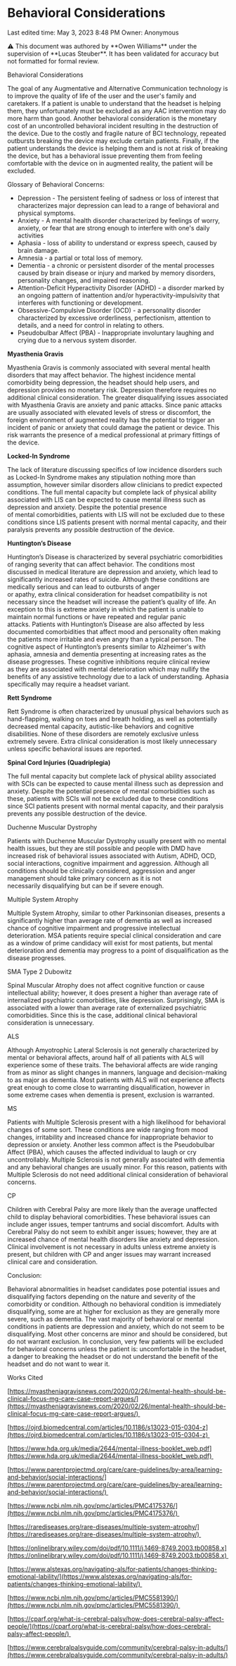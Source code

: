 # Behavioral Considerations

Last edited time: May 3, 2023 8:48 PM
Owner: Anonymous

<aside>
⚠️ This document was authored by **Owen Williams** under the supervision of **Lucas Steuber**. It has been validated for accuracy but not formatted for formal review.

</aside>

Behavioral Considerations

The goal of any Augmentative and Alternative Communication technology is to improve the quality of life of the user and the user's family and caretakers. If a patient is unable to understand that the headset is helping them, they unfortunately must be excluded as any AAC intervention may do more harm than good. Another behavioral consideration is the monetary cost of an uncontrolled behavioral incident resulting in the destruction of the device. Due to the costly and fragile nature of BCI technology, repeated outbursts breaking the device may exclude certain patients. Finally, if the patient understands the device is helping them and is not at risk of breaking the device, but has a behavioral issue preventing them from feeling comfortable with the device on in augmented reality, the patient will be excluded.

Glossary of Behavioral Concerns:

- Depression - The persistent feeling of sadness or loss of interest that characterizes major depression can lead to a range of behavioral and physical symptoms.
- Anxiety - A mental health disorder characterized by feelings of worry, anxiety, or fear that are strong enough to interfere with one's daily activities
- Aphasia - loss of ability to understand or express speech, caused by brain damage.
- Amnesia - a partial or total loss of memory.
- Dementia - a chronic or persistent disorder of the mental processes caused by brain disease or injury and marked by memory disorders, personality changes, and impaired reasoning.
- Attention-Deficit Hyperactivity Disorder (ADHD) - a disorder marked by an ongoing pattern of inattention and/or hyperactivity-impulsivity that interferes with functioning or development.
- Obsessive-Compulsive Disorder (OCD) - a personality disorder characterized by excessive orderliness, perfectionism, attention to details, and a need for control in relating to others.
- Pseudobulbar Affect (PBA) - Inappropriate involuntary laughing and crying due to a nervous system disorder.

**Myasthenia Gravis**

Myasthenia Gravis is commonly associated with several mental health disorders that may affect behavior. The highest incidence mental comorbidity being depression, the headset should help users, and depression provides no monetary risk. Depression therefore requires no additional clinical consideration. The greater disqualifying issues associated with Myasthenia Gravis are anxiety and panic attacks. Since panic attacks are usually associated with elevated levels of stress or discomfort, the foreign environment of augmented reality has the potential to trigger an incident of panic or anxiety that could damage the patient or device. This risk warrants the presence of a medical professional at primary fittings of the device.

**Locked-In Syndrome**

The lack of literature discussing specifics of low incidence disorders such as Locked-In Syndrome makes any stipulation nothing more than assumption, however similar disorders allow clinicians to predict expected conditions. The full mental capacity but complete lack of physical ability associated with LIS can be expected to cause mental illness such as depression and anxiety. Despite the potential presence of mental comorbidities, patients with LIS will not be excluded due to these conditions since LIS patients present with normal mental capacity, and their paralysis prevents any possible destruction of the device.

**Huntington’s Disease**

Huntington’s Disease is characterized by several psychiatric comorbidities of ranging severity that can affect behavior. The conditions most discussed in medical literature are depression and anxiety, which lead to significantly increased rates of suicide. Although these conditions are medically serious and can lead to outbursts of anger or apathy, extra clinical consideration for headset compatibility is not necessary since the headset will increase the patient’s quality of life. An exception to this is extreme anxiety in which the patient is unable to maintain normal functions or have repeated and regular panic attacks. Patients with Huntington’s Disease are also affected by less documented comorbidities that affect mood and personality often making the patients more irritable and even angry than a typical person. The cognitive aspect of Huntington’s presents similar to Alzheimer's with aphasia, amnesia and dementia presenting at increasing rates as the disease progresses. These cognitive inhibitions require clinical review as they are associated with mental deterioration which may nullify the benefits of any assistive technology due to a lack of understanding. Aphasia specifically may require a headset variant.

**Rett Syndrome**

Rett Syndrome is often characterized by unusual physical behaviors such as hand-flapping, walking on toes and breath holding, as well as potentially decreased mental capacity, autistic-like behaviors and cognitive disabilities. None of these disorders are remotely exclusive unless extremely severe. Extra clinical consideration is most likely unnecessary unless specific behavioral issues are reported.

**Spinal Cord Injuries (Quadriplegia)**

The full mental capacity but complete lack of physical ability associated with SCIs can be expected to cause mental illness such as depression and anxiety. Despite the potential presence of mental comorbidities such as these, patients with SCIs will not be excluded due to these conditions since SCI patients present with normal mental capacity, and their paralysis prevents any possible destruction of the device.

Duchenne Muscular Dystrophy

Patients with Duchenne Muscular Dystrophy usually present with no mental health issues, but they are still possible and people with DMD have increased risk of behavioral issues associated with Autism, ADHD, OCD, social interactions, cognitive impairment and aggression. Although all conditions should be clinically considered, aggression and anger management should take primary concern as it is not necessarily disqualifying but can be if severe enough.

Multiple System Atrophy

Multiple System Atrophy, similar to other Parkinsonian diseases, presents a significantly higher than average rate of dementia as well as increased chance of cognitive impairment and progressive intellectual deterioration. MSA patients require special clinical consideration and care as a window of prime candidacy will exist for most patients, but mental deterioration and dementia may progress to a point of disqualification as the disease progresses.

SMA Type 2 Dubowitz

Spinal Muscular Atrophy does not affect cognitive function or cause intellectual ability; however, it does present a higher than average rate of internalized psychiatric comorbidities, like depression. Surprisingly, SMA is associated with a lower than average rate of externalized psychiatric comorbidities. Since this is the case, additional clinical behavioral consideration is unnecessary.

ALS

Although Amyotrophic Lateral Sclerosis is not generally characterized by mental or behavioral affects, around half of all patients with ALS will experience some of these traits. The behavioral affects are wide ranging from as minor as slight changes in manners, language and decision-making to as major as dementia. Most patients with ALS will not experience affects great enough to come close to warranting disqualification, however in some extreme cases when dementia is present, exclusion is warranted.

MS

Patients with Multiple Sclerosis present with a high likelihood for behavioral changes of some sort. These conditions are wide ranging from mood changes, irritability and increased chance for inappropriate behavior to depression or anxiety. Another less common affect is the Pseudobulbar Affect (PBA), which causes the affected individual to laugh or cry uncontrollably. Multiple Sclerosis is not generally associated with dementia and any behavioral changes are usually minor. For this reason, patients with Multiple Sclerosis do not need additional clinical consideration of behavioral concerns.

CP

Children with Cerebral Palsy are more likely than the average unaffected child to display behavioral comorbidities. These behavioral issues can include anger issues, temper tantrums and social discomfort. Adults with Cerebral Palsy do not seem to exhibit anger issues; however, they are at increased chance of mental health disorders like anxiety and depression. Clinical involvement is not necessary in adults unless extreme anxiety is present, but children with CP and anger issues may warrant increased clinical care and consideration.

Conclusion:

Behavioral abnormalities in headset candidates pose potential issues and disqualifying factors depending on the nature and severity of the comorbidity or condition. Although no behavioral condition is immediately disqualifying, some are at higher for exclusion as they are generally more severe, such as dementia. The vast majority of behavioral or mental conditions in patients are depression and anxiety, which do not seem to be disqualifying. Most other concerns are minor and should be considered, but do not warrant exclusion. In conclusion, very few patients will be excluded for behavioral concerns unless the patient is: uncomfortable in the headset, a danger to breaking the headset or do not understand the benefit of the headset and do not want to wear it.

Works Cited

[https://myastheniagravisnews.com/2020/02/26/mental-health-should-be-clinical-focus-mg-care-case-report-argues/](https://myastheniagravisnews.com/2020/02/26/mental-health-should-be-clinical-focus-mg-care-case-report-argues/) 

[https://ojrd.biomedcentral.com/articles/10.1186/s13023-015-0304-z](https://ojrd.biomedcentral.com/articles/10.1186/s13023-015-0304-z) 

[https://www.hda.org.uk/media/2644/mental-illness-booklet_web.pdf](https://www.hda.org.uk/media/2644/mental-illness-booklet_web.pdf) 

[https://www.parentprojectmd.org/care/care-guidelines/by-area/learning-and-behavior/social-interactions/](https://www.parentprojectmd.org/care/care-guidelines/by-area/learning-and-behavior/social-interactions/) 

[https://www.ncbi.nlm.nih.gov/pmc/articles/PMC4175376/](https://www.ncbi.nlm.nih.gov/pmc/articles/PMC4175376/) 

[https://rarediseases.org/rare-diseases/multiple-system-atrophy/](https://rarediseases.org/rare-diseases/multiple-system-atrophy/) 

[https://onlinelibrary.wiley.com/doi/pdf/10.1111/j.1469-8749.2003.tb00858.x](https://onlinelibrary.wiley.com/doi/pdf/10.1111/j.1469-8749.2003.tb00858.x) 

[https://www.alstexas.org/navigating-als/for-patients/changes-thinking-emotional-lability/](https://www.alstexas.org/navigating-als/for-patients/changes-thinking-emotional-lability/) 

[https://www.ncbi.nlm.nih.gov/pmc/articles/PMC5581390/](https://www.ncbi.nlm.nih.gov/pmc/articles/PMC5581390/) 

[https://cparf.org/what-is-cerebral-palsy/how-does-cerebral-palsy-affect-people/](https://cparf.org/what-is-cerebral-palsy/how-does-cerebral-palsy-affect-people/) 

[https://www.cerebralpalsyguide.com/community/cerebral-palsy-in-adults/](https://www.cerebralpalsyguide.com/community/cerebral-palsy-in-adults/)